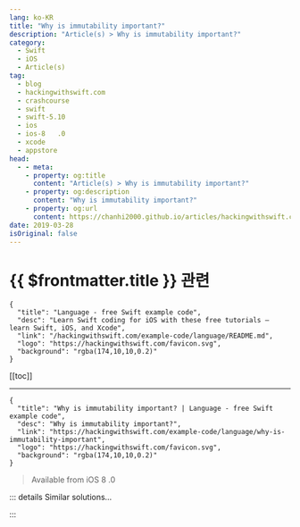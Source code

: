 ```yaml
---
lang: ko-KR
title: "Why is immutability important?"
description: "Article(s) > Why is immutability important?"
category:
  - Swift
  - iOS
  - Article(s)
tag: 
  - blog
  - hackingwithswift.com
  - crashcourse
  - swift
  - swift-5.10
  - ios
  - ios-8   .0
  - xcode
  - appstore
head:
  - - meta:
    - property: og:title
      content: "Article(s) > Why is immutability important?"
    - property: og:description
      content: "Why is immutability important?"
    - property: og:url
      content: https://chanhi2000.github.io/articles/hackingwithswift.com/example-code/language/why-is-immutability-important.html
date: 2019-03-28
isOriginal: false
---
```


# {{ $frontmatter.title }} 관련

```component VPCard
{
  "title": "Language - free Swift example code",
  "desc": "Learn Swift coding for iOS with these free tutorials – learn Swift, iOS, and Xcode",
  "link": "/hackingwithswift.com/example-code/language/README.md",
  "logo": "https://hackingwithswift.com/favicon.svg",
  "background": "rgba(174,10,10,0.2)"
}
```

[[toc]]

---

```component VPCard
{
  "title": "Why is immutability important? | Language - free Swift example code",
  "desc": "Why is immutability important?",
  "link": "https://hackingwithswift.com/example-code/language/why-is-immutability-important",
  "logo": "https://hackingwithswift.com/favicon.svg",
  "background": "rgba(174,10,10,0.2)"
}
```

> Available from iOS 8  .0

<!-- TODO: 작성 -->

<!-- 
Swift developers rely heavily on constants rather than variables, to the point where Xcode even warns you if you create a variable then never change it. There are three main reasons why immutability is important in Swift, and I want to walk through them briefly.

First, immutability makes your code easier to reason about. If you use constants everywhere, you know for sure that your data can’t be changed by surprise by some other part of your program – in fact, it can’t be changed at *all*. This also makes multi-threaded code significantly easier to think about.

Second, it stops you making silly mistakes. When you use a constant rather than a variable, Swift won’t let you change that constant no matter how hard you try – it’s like you’ve made a contract with yourself.

Third, Swift can optimize it more efficiently. If Swift knows a value can’t be changed, it can in theory store your data in a more efficient way.

-->

::: details Similar solutions…

<!--
/quick-start/concurrency/important-do-not-use-an-actor-for-your-swiftui-data-models">Important: Do not use an actor for your SwiftUI data models 
/quick-start/concurrency/what-is-an-actor-and-why-does-swift-have-them">What is an actor and why does Swift have them? 
/quick-start/swiftui/whats-in-the-basic-template">What’s in the basic template? 
/example-code/uikit/why-can-i-not-register-for-push-notifications">Why can I not register for push notifications? 
/quick-start/concurrency/why-cant-we-call-async-functions-using-async-var">Why can’t we call async functions using async var?</a>
-->

:::


